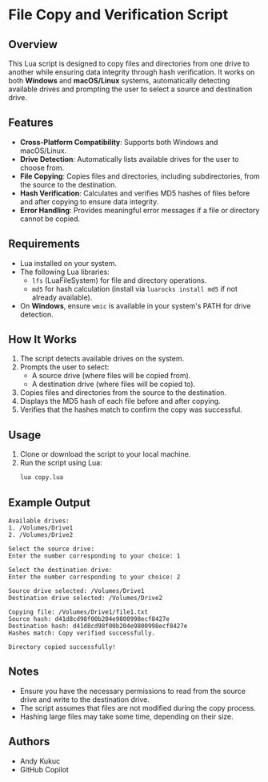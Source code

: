 # File Copy and Verification Script

## Overview

This Lua script is designed to copy files and directories from one drive to another while ensuring data integrity through hash verification. It works on both **Windows** and **macOS/Linux** systems, automatically detecting available drives and prompting the user to select a source and destination drive.

## Features

- **Cross-Platform Compatibility**: Supports both Windows and macOS/Linux.
- **Drive Detection**: Automatically lists available drives for the user to choose from.
- **File Copying**: Copies files and directories, including subdirectories, from the source to the destination.
- **Hash Verification**: Calculates and verifies MD5 hashes of files before and after copying to ensure data integrity.
- **Error Handling**: Provides meaningful error messages if a file or directory cannot be copied.

## Requirements

- Lua installed on your system.
- The following Lua libraries:
  - `lfs` (LuaFileSystem) for file and directory operations.
  - `md5` for hash calculation (install via `luarocks install md5` if not already available).
- On **Windows**, ensure `wmic` is available in your system's PATH for drive detection.

## How It Works

1. The script detects available drives on the system.
2. Prompts the user to select:
   - A source drive (where files will be copied from).
   - A destination drive (where files will be copied to).
3. Copies files and directories from the source to the destination.
4. Displays the MD5 hash of each file before and after copying.
5. Verifies that the hashes match to confirm the copy was successful.

## Usage

1. Clone or download the script to your local machine.
2. Run the script using Lua:
   ```bash
   lua copy.lua
   ```

## Example Output

```plaintext
Available drives:
1. /Volumes/Drive1
2. /Volumes/Drive2

Select the source drive:
Enter the number corresponding to your choice: 1

Select the destination drive:
Enter the number corresponding to your choice: 2

Source drive selected: /Volumes/Drive1
Destination drive selected: /Volumes/Drive2

Copying file: /Volumes/Drive1/file1.txt
Source hash: d41d8cd98f00b204e9800998ecf8427e
Destination hash: d41d8cd98f00b204e9800998ecf8427e
Hashes match: Copy verified successfully.

Directory copied successfully!
```

## Notes

- Ensure you have the necessary permissions to read from the source drive and write to the destination drive.
- The script assumes that files are not modified during the copy process.
- Hashing large files may take some time, depending on their size.

## Authors

- Andy Kukuc
- GitHub Copilot